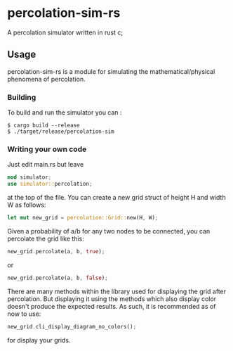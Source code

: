# percolation-sim-rs
A percolation simulator written in rust c;

## Usage
percolation-sim-rs is a module for simulating the mathematical/physical phenomena of percolation.

### Building 
To build and run the simulator you can :
```
$ cargo build --release
$ ./target/release/percolation-sim
```
### Writing your own code
Just edit main.rs but leave 
```rs
mod simulator;
use simulator::percolation;
```
at the top of the file.
You can create a new grid struct of height H and width W as follows:
```rs
let mut new_grid = percolation::Grid::new(H, W);
```
Given a probability of a/b for any two nodes to be connected, you can percolate the grid like this:
```rs
new_grid.percolate(a, b, true);
```
or
```rs
new_grid.percolate(a, b, false);
```
There are many methods within the library used for displaying the grid after percolation. But displaying it using the methods which also display color doesn't produce the expected results. As such, it is recommended as of now to use:
```rs
new_grid.cli_display_diagram_no_colors();
```
for display your grids.
